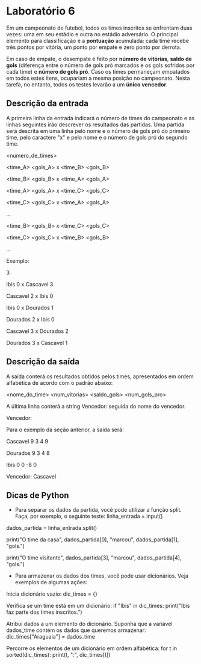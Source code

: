 # Laboratório 6

Em um campeonato de futebol, todos os times inscritos se enfrentam duas vezes: uma em seu estádio e outra no estádio adversário. O principal elemento para classificação é a **pontuação** acumulada: cada time recebe três pontos por vitória, um ponto por empate e zero ponto por derrota.

Em caso de empate, o desempate é feito por **número de vitórias**, **saldo de gols** (diferença entre o número de gols pró marcados e os gols sofridos por cada time) e **número de gols pró**. Caso os times permaneçam empatados em todos estes itens, ocupariam a mesma posição no campeonato. Nesta tarefa, no entanto, todos os testes levarão a um **único vencedor**.

## Descrição da entrada

A primeira linha da entrada indicará o número de times do campeonato e as linhas seguintes irão descrever os resultados das partidas. Uma partida será descrita em uma linha pelo nome e o número de gols pró do primeiro time, pelo caractere "x" e pelo nome e o número de gols pró do segundo time.

<numero_de_times>

<time_A> <gols_A> x <time_B> <gols_B>

<time_B> <gols_B> x <time_A> <gols_A>

<time_A> <gols_A> x <time_C> <gols_C>

<time_C> <gols_C> x <time_A> <gols_A> 

...

<time_B> <gols_B> x <time_C> <gols_C>

<time_C> <gols_C> x <time_B> <gols_B>

...     	

Exemplo:

3 

Ibis 0 x Cascavel 3

Cascavel 2 x Ibis 0

Ibis 0 x Dourados 1

Dourados 2 x Ibis 0

Cascavel 3 x Dourados 2

Dourados 3 x Cascavel 1  

## Descrição da saída

A saída conterá os resultados obtidos pelos times, apresentados em ordem alfabética de acordo com o padrão abaixo:

<nome_do_time> <pontuacao> <num_vitorias> <saldo_gols> <num_gols_pro>

A última linha conterá a string Vencedor: seguida do nome do vencedor.

Vencedor: <vencedor>

Para o exemplo da seção anterior, a saída será:

Cascavel 9 3 4 9

Dourados 9 3 4 8

Ibis 0 0 -8 0

Vencedor: Cascavel

## Dicas de Python

- Para separar os dados da partida, você pode utilizar a função split. Faça, por exemplo, o seguinte teste:
linha_entrada = input()

dados_partida = linha_entrada.split()

print("O time da casa", dados_partida[0], "marcou", dados_partida[1], "gols.")

print("O time visitante", dados_partida[3], "marcou", dados_partida[4], "gols.")    

- Para armazenar os dados dos times, você pode usar dicionários. Veja exemplos de algumas ações:

Inicia dicionário vazio: dic_times = {}

Verifica se um time está em um dicionário:
if "Ibis" in dic_times:
       print("Ibis faz parte dos times inscritos.")
 
Atribui dados a um elemento do dicionário. Suponha que a variável dados_time contém os dados que queremos armazenar:
dic_times["Araguaia"] = dados_time

Percorre os elementos de um dicionário em ordem alfabética:
for t in sorted(dic_times):
    print(t, ":", dic_times[t])	  




